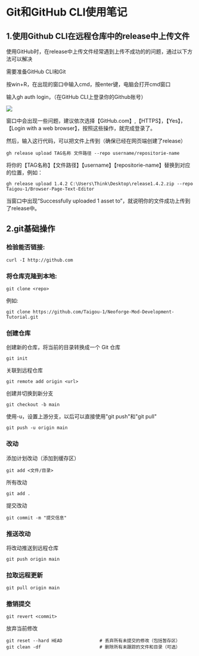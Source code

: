 # Git和GitHub CLI使用笔记

## 1.使用Github CLI在远程仓库中的release中上传文件

使用GitHub时，在release中上传文件经常遇到上传不成功的的问题，通过以下方法可以解决

需要准备GitHub CLI和Git

按win+R，在出现的窗口中输入cmd，按enter键，电脑会打开cmd窗口

输入gh auth login，（在GitHub CLI上登录你的Github账号）

![](https://github.com/Taigou-1/Blogs-Tech-Tips-Articles/blob/main/assets/1.png)

窗口中会出现一些问题，建议依次选择【GitHub.com】,【HTTPS】，【Yes】，【Login with a web browser】，按照这些操作，就完成登录了。

然后，输入这行代码，可以把文件上传到（确保已经在网页端创建了release）

```
gh release upload TAG名称 文件路径 --repo username/repositorie-name
```

将你的【TAG名称】【文件路径】【username】【repositorie-name】替换到对应的位置，例如：

```
gh release upload 1.4.2 C:\Users\Think\Desktop\release1.4.2.zip --repo Taigou-1/Browser-Page-Text-Editor
```

当窗口中出现“Successfully uploaded 1 asset to”，就说明你的文件成功上传到了release中。

## 2.git基础操作

### 检验能否链接:
```
curl -I http://github.com
```

### 将仓库克隆到本地:
```
git clone <repo>
```
例如:
```
git clone https://github.com/Taigou-1/Neoforge-Mod-Development-Tutorial.git
```

### 创建仓库
创建新的仓库，将当前的目录转换成一个 Git 仓库
```
git init
```
关联到远程仓库
```
git remote add origin <url>
```
创建并切换到新分支
```
git checkout -b main
```
使用-u，设置上游分支，以后可以直接使用"git push"和"git pull"
```
git push -u origin main
```

### 改动
添加计划改动（添加到缓存区）
```
git add <文件/目录>
```
所有改动
```
git add .
```
提交改动
```
git commit -m "提交信息"
```

### 推送改动
将改动推送到远程仓库
```
git push origin main
```

### 拉取远程更新
```
git pull origin main
```

### 撤销提交
```
git revert <commit>
```
放弃当前修改
```
git reset --hard HEAD              # 丢弃所有未提交的修改（包括暂存区）
git clean -df                      # 删除所有未跟踪的文件和目录（可选）
```
